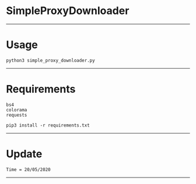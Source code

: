 # SimpleProxyDownloader

***********************************************************

# Usage

    python3 simple_proxy_downloader.py

***********************************************************

# Requirements

    bs4
    colorama
    requests

    pip3 install -r requirements.txt

***********************************************************
# Update 

    Time = 20/05/2020
    
***********************************************************

